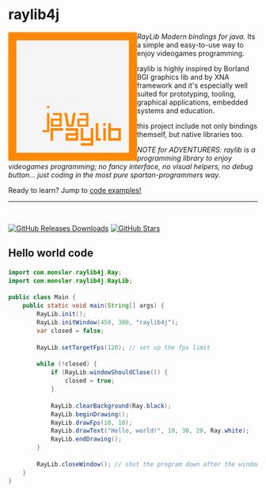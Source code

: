 # raylib4j
<img align="left" style="width:260px" src="Raylib_logo.jpg"/>

*RayLib Modern bindings for java.* Its a simple and easy-to-use way to enjoy videogames programming.

raylib is highly inspired by Borland BGI graphics lib and by XNA framework and it's especially well suited for prototyping, tooling, graphical applications, embedded systems and education.

this project include not only bindings themself, but native libraries too.

*NOTE for ADVENTURERS: raylib is a programming library to enjoy videogames programming; no fancy interface, no visual helpers, no debug button... just coding in the most pure spartan-programmers way.*

Ready to learn? Jump to [code examples!](https://www.raylib.com/examples.html)

---

<br>


[![GitHub Releases Downloads](https://img.shields.io/github/downloads/Monsler/raylib4j/total)](https://github.com/Monsler/raylib4j/releases)
[![GitHub Stars](https://img.shields.io/github/stars/Monsler/raylib4j?style=flat&label=stars)](https://github.com/Monsler/raylib4j/stargazers)

Hello world code
------

```java
import com.monsler.raylib4j.Ray;
import com.monsler.raylib4j.RayLib;

public class Main {
    public static void main(String[] args) {
        RayLib.init();
        RayLib.initWindow(450, 300, "raylib4j");
        var closed = false;

        RayLib.setTargetFps(120); // set up the fps limit

        while (!closed) {
            if (RayLib.windowShouldClose()) {
                closed = true;
            }

            RayLib.clearBackground(Ray.black);
            RayLib.beginDrawing();
            RayLib.drawFps(10, 10);
            RayLib.drawText("Hello, world!", 10, 30, 20, Ray.white);
            RayLib.endDrawing();
        }

        RayLib.closeWindow(); // shut the program down after the window has been closed
    }
}
```
